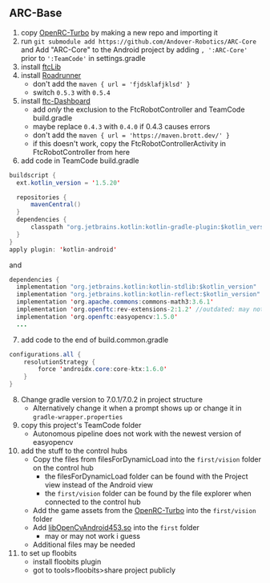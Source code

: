 ## ARC-Base
1. copy [OpenRC-Turbo](https://github.com/OpenFTC/OpenRC-Turbo) by making a new repo and importing it
2. run `git submodule add https://github.com/Andover-Robotics/ARC-Core` and Add "ARC-Core" to the Android project by adding `, ':ARC-Core'` prior to `':TeamCode'` in settings.gradle
3. install [ftcLib](https://docs.ftclib.org/ftclib/installation)
4. install [Roadrunner](https://acme-robotics.gitbook.io/road-runner/)
    - don't add the `maven { url = 'fjdsklafjklsd' }`
    - switch `0.5.3` with `0.5.4`
5. install [ftc-Dashboard](https://acmerobotics.github.io/ftc-dashboard/gettingstarted)
    - add *only* the exclusion to the FtcRobotController and TeamCode build.gradle
    - maybe replace `0.4.3` with `0.4.0` if 0.4.3 causes errors
    - don't add the `maven { url = 'https://maven.brott.dev/' }`
    - if this doesn't work, copy the FtcRobotControllerActivity in FtcRobotController from here
6. add code in TeamCode build.gradle
```java
buildscript {
  ext.kotlin_version = '1.5.20'

  repositories {
      mavenCentral()
  }
  dependencies {
      classpath "org.jetbrains.kotlin:kotlin-gradle-plugin:$kotlin_version"
  }
}
apply plugin: 'kotlin-android'

```
and 
```java
dependencies {
  implementation "org.jetbrains.kotlin:kotlin-stdlib:$kotlin_version"
  implementation "org.jetbrains.kotlin:kotlin-reflect:$kotlin_version"
  implementation 'org.apache.commons:commons-math3:3.6.1'
  implementation 'org.openftc:rev-extensions-2:1.2' //outdated: may not work with sdk 7.0
  implementation 'org.openftc:easyopencv:1.5.0'
  ...
```
7. add code to the end of build.common.gradle
```java
configurations.all {
    resolutionStrategy {
        force 'androidx.core:core-ktx:1.6.0'
    }
}
```
8. Change gradle version to 7.0.1/7.0.2 in project structure 
    - Alternatively change it when a prompt shows up or change it in `gradle-wrapper.properties`
9. copy this project's TeamCode folder
    - Autonomous pipeline does not work with the newest version of easyopencv
10. add the stuff to the control hubs
    - Copy the files from filesForDynamicLoad into the `first/vision` folder on the control hub
      - the filesForDynamicLoad folder can be found with the Project view instead of the Android view
      - the `first/vision` folder can be found by the file explorer when connected to the control hub
    - Add the game assets from the [OpenRC-Turbo](https://github.com/OpenFTC/OpenRC-Turbo/releases) into the `first/vision` folder
    - Add [libOpenCvAndroid453.so](https://github.com/OpenFTC/OpenCV-Repackaged/tree/master/doc/native_libs/armeabi-v7a) into the `first` folder
      - may or may not work i guess
    - Additional files may be needed
11. to set up floobits
    - install floobits plugin
    - got to tools>floobits>share project publicly